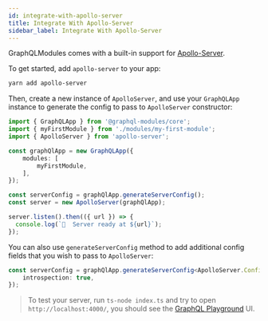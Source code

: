 ```yaml
---
id: integrate-with-apollo-server
title: Integrate With Apollo-Server
sidebar_label: Integrate With Apollo-Server
---
```


GraphQLModules comes with a built-in support for [Apollo-Server](https://www.apollographql.com/docs/apollo-server/getting-started.html).

To get started, add `apollo-server` to your app:

```bash
yarn add apollo-server
```

Then, create a new instance of `ApolloServer`, and use your `GraphQLApp` instance to generate the config to pass to `ApolloServer` constructor:

```typescript
import { GraphQLApp } from '@graphql-modules/core';
import { myFirstModule } from './modules/my-first-module';
import { ApolloServer } from 'apollo-server';

const graphQlApp = new GraphQLApp({
    modules: [
        myFirstModule,
    ],
});

const serverConfig = graphQlApp.generateServerConfig();
const server = new ApolloServer(graphQlApp);

server.listen().then(({ url }) => {
  console.log(`🚀  Server ready at ${url}`);
});
```

You can also use `generateServerConfig` method to add additional config fields that you wish to pass to `ApolloServer`:

```typescript
const serverConfig = graphQlApp.generateServerConfig<ApolloServer.Config>({
    introspection: true,
});
```

> To test your server, run `ts-node index.ts` and try to open `http://localhost:4000/`, you should see the [GraphQL Playground](https://github.com/prismagraphql/graphql-playground) UI.

